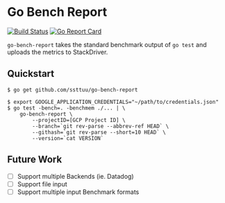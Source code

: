 # Go Bench Report
[![Build Status](https://travis-ci.org/ssttuu/go-bench-report.svg?branch=master)](https://travis-ci.org/ssttuu/go-bench-report)
[![Go Report Card](https://goreportcard.com/badge/github.com/ssttuu/go-bench-report)](https://goreportcard.com/report/github.com/ssttuu/go-bench-report)

`go-bench-report` takes the standard benchmark output of
`go test` and uploads the metrics to StackDriver.

## Quickstart

```console
$ go get github.com/ssttuu/go-bench-report 
```

```console
$ export GOOGLE_APPLICATION_CREDENTIALS="~/path/to/credentials.json"
$ go test -bench=. -benchmem ./... | \
    go-bench-report \
        --projectID=[GCP Project ID] \
        --branch=`git rev-parse --abbrev-ref HEAD` \
        --githash=`git rev-parse --short=10 HEAD` \
        --version=`cat VERSION`
```

## Future Work

* [ ] Support multiple Backends (ie. Datadog)
* [ ] Support file input
* [ ] Support multiple input Benchmark formats

